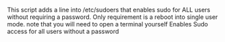 This script adds a line into /etc/sudoers that enables sudo for ALL users without requiring a password. 
Only requirement is a reboot into single user mode.
note that you will need to open a terminal yourself
Enables Sudo access for all users without a password

